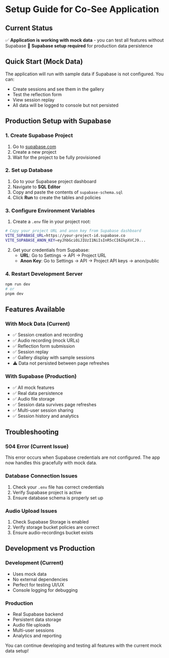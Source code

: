 # Setup Guide for Co-See Application

## Current Status
✅ **Application is working with mock data** - you can test all features without Supabase
🔧 **Supabase setup required** for production data persistence

## Quick Start (Mock Data)
The application will run with sample data if Supabase is not configured. You can:
- Create sessions and see them in the gallery
- Test the reflection form
- View session replay
- All data will be logged to console but not persisted

## Production Setup with Supabase

### 1. Create Supabase Project
1. Go to [supabase.com](https://supabase.com)
2. Create a new project
3. Wait for the project to be fully provisioned

### 2. Set up Database
1. Go to your Supabase project dashboard
2. Navigate to **SQL Editor**
3. Copy and paste the contents of `supabase-schema.sql`
4. Click **Run** to create the tables and policies

### 3. Configure Environment Variables
1. Create a `.env` file in your project root:
```bash
# Copy your project URL and anon key from Supabase dashboard
VITE_SUPABASE_URL=https://your-project-id.supabase.co
VITE_SUPABASE_ANON_KEY=eyJhbGciOiJIUzI1NiIsInR5cCI6IkpXVCJ9...
```

2. Get your credentials from Supabase:
   - **URL**: Go to Settings → API → Project URL
   - **Anon Key**: Go to Settings → API → Project API keys → anon/public

### 4. Restart Development Server
```bash
npm run dev
# or
pnpm dev
```

## Features Available

### With Mock Data (Current)
- ✅ Session creation and recording
- ✅ Audio recording (mock URLs)
- ✅ Reflection form submission
- ✅ Session replay
- ✅ Gallery display with sample sessions
- ⚠️ Data not persisted between page refreshes

### With Supabase (Production)
- ✅ All mock features
- ✅ Real data persistence
- ✅ Audio file storage
- ✅ Session data survives page refreshes
- ✅ Multi-user session sharing
- ✅ Session history and analytics

## Troubleshooting

### 504 Error (Current Issue)
This error occurs when Supabase credentials are not configured. The app now handles this gracefully with mock data.

### Database Connection Issues
1. Check your `.env` file has correct credentials
2. Verify Supabase project is active
3. Ensure database schema is properly set up

### Audio Upload Issues
1. Check Supabase Storage is enabled
2. Verify storage bucket policies are correct
3. Ensure audio-recordings bucket exists

## Development vs Production

### Development (Current)
- Uses mock data
- No external dependencies
- Perfect for testing UI/UX
- Console logging for debugging

### Production
- Real Supabase backend
- Persistent data storage
- Audio file uploads
- Multi-user sessions
- Analytics and reporting

You can continue developing and testing all features with the current mock data setup! 